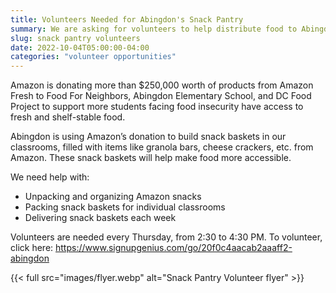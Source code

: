 ```yaml
--- 
title: Volunteers Needed for Abingdon's Snack Pantry
summary: We are asking for volunteers to help distribute food to Abingdon's classrooms.
slug: snack pantry volunteers
date: 2022-10-04T05:00:00-04:00
categories: "volunteer opportunities"
---
```


Amazon is donating more than $250,000 worth of products from Amazon Fresh to Food For Neighbors, Abingdon Elementary School, and DC Food Project to support more students facing food insecurity have access to fresh and shelf-stable food.

Abingdon is using Amazon’s donation to build snack baskets in our classrooms, filled with items like granola bars, cheese crackers, etc. from Amazon. These snack baskets will help make food more accessible.

We need help with:

- Unpacking and organizing Amazon snacks
- Packing snack baskets for individual classrooms
- Delivering snack baskets each week

Volunteers are needed every Thursday, from 2:30 to 4:30 PM. To volunteer, click here: https://www.signupgenius.com/go/20f0c4aacab2aaaff2-abingdon

{{< full src="images/flyer.webp" alt="Snack Pantry Volunteer flyer" >}}